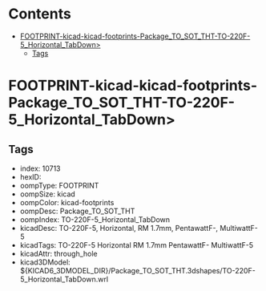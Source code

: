 



Contents
========

* [FOOTPRINT-kicad-kicad-footprints-Package_TO_SOT_THT-TO-220F-5_Horizontal_TabDown>](#footprint-kicad-kicad-footprints-package_to_sot_tht-to-220f-5_horizontal_tabdown)
	* [Tags](#tags)

# FOOTPRINT-kicad-kicad-footprints-Package_TO_SOT_THT-TO-220F-5_Horizontal_TabDown>

## Tags

- index: 10713
- hexID: 
- oompType: FOOTPRINT
- oompSize: kicad
- oompColor: kicad-footprints
- oompDesc: Package_TO_SOT_THT
- oompIndex: TO-220F-5_Horizontal_TabDown
- kicadDesc: TO-220F-5, Horizontal, RM 1.7mm, PentawattF-, MultiwattF-5
- kicadTags: TO-220F-5 Horizontal RM 1.7mm PentawattF- MultiwattF-5
- kicadAttr: through_hole
- kicad3DModel: ${KICAD6_3DMODEL_DIR}/Package_TO_SOT_THT.3dshapes/TO-220F-5_Horizontal_TabDown.wrl
